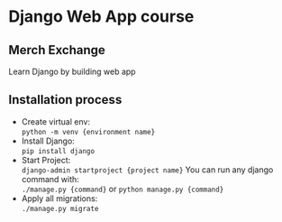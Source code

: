 # Django Web App course

## Merch Exchange

Learn Django by building web app

## Installation process

- Create virtual env:</br>
`python -m venv {environment name}`
- Install Django:</br>
`pip install django`
- Start Project:</br>
`django-admin startproject {project name}`
You can run any django command with:</br>
`./manage.py {command}` or `python manage.py {command}`
- Apply all migrations:</br>
`./manage.py migrate`